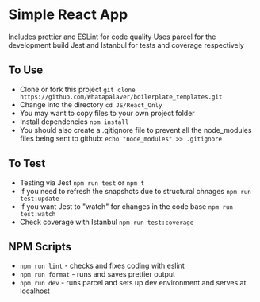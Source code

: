 # Simple React App

Includes prettier and ESLint for code quality
Uses parcel for the development build
Jest and Istanbul for tests and coverage respectively

## To Use

- Clone or fork this project `git clone https://github.com/Whatapalaver/boilerplate_templates.git`
- Change into the directory `cd JS/React_Only`
- You may want to copy files to your own project folder
- Install dependencies `npm install`
- You should also create a .gitignore file to prevent all the node_modules files being sent to github: `echo "node_modules" >> .gitignore`

## To Test

- Testing via Jest `npm run test` or `npm t`
- If you need to refresh the snapshots due to structural chnages `npm run test:update`
- If you want Jest to "watch" for changes in the code base `npm run test:watch`
- Check coverage with Istanbul `npm run test:coverage`

## NPM Scripts

- `npm run lint` - checks and fixes coding with eslint
- `npm run format` - runs and saves prettier output
- `npm run dev` - runs parcel and sets up dev environment and serves at localhost
